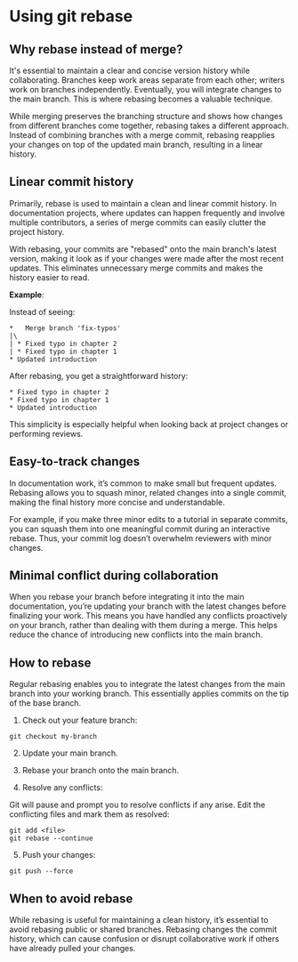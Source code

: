 # Using git rebase

## Why rebase instead of merge?

It's essential to maintain a clear and concise version history while collaborating. Branches keep work areas separate from each other; writers work on branches independently. Eventually, you will integrate changes to the main branch. This is where rebasing becomes a valuable technique.

While merging preserves the branching structure and shows how changes from different branches come together, rebasing takes a different approach. Instead of combining branches with a merge commit, rebasing reapplies your changes on top of the updated main branch, resulting in a linear history.

## Linear commit history

Primarily, rebase is used to maintain a clean and linear commit history. In documentation projects, where updates can happen frequently and involve multiple contributors, a series of merge commits can easily clutter the project history.

With rebasing, your commits are "rebased" onto the main branch's latest version, making it look as if your changes were made after the most recent updates. This eliminates unnecessary merge commits and makes the history easier to read.

**Example**:

Instead of seeing:

```text
*   Merge branch 'fix-typos'  
|\
| * Fixed typo in chapter 2  
| * Fixed typo in chapter 1  
* Updated introduction  
```

After rebasing, you get a straightforward history:

```text
* Fixed typo in chapter 2  
* Fixed typo in chapter 1  
* Updated introduction  
```

This simplicity is especially helpful when looking back at project changes or performing reviews.

## Easy-to-track changes

In documentation work, it’s common to make small but frequent updates. Rebasing allows you to squash minor, related changes into a single commit, making the final history more concise and understandable.

For example, if you make three minor edits to a tutorial in separate commits, you can squash them into one meaningful commit during an interactive rebase. Thus, your commit log doesn’t overwhelm reviewers with minor changes.

## Minimal conflict during collaboration

When you rebase your branch before integrating it into the main documentation, you’re updating your branch with the latest changes before finalizing your work. This means you have handled any conflicts proactively on your branch, rather than dealing with them during a merge. This helps reduce the chance of introducing new conflicts into the main branch.

## How to rebase

Regular rebasing enables you to integrate the latest changes from the main branch into your working branch. This essentially applies commits on the tip of the base branch.

1. Check out your feature branch:

```text
git checkout my-branch
```

2. Update your main branch.

3. Rebase your branch onto the main branch.

4. Resolve any conflicts:

Git will pause and prompt you to resolve conflicts if any arise. Edit the conflicting files and mark them as resolved:

```text
git add <file>
git rebase --continue
```

5. Push your changes:

```text
git push --force
```

## When to avoid rebase

While rebasing is useful for maintaining a clean history, it’s essential to avoid rebasing public or shared branches. Rebasing changes the commit history, which can cause confusion or disrupt collaborative work if others have already pulled your changes.
